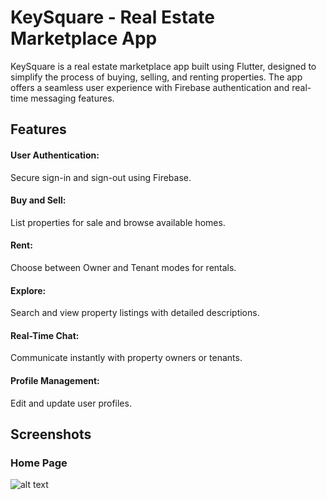 # KeySquare - Real Estate Marketplace App

KeySquare is a real estate marketplace app built using Flutter, designed to simplify the process of buying, selling, and renting properties. The app offers a seamless user experience with Firebase authentication and real-time messaging features.

## Features

#### User Authentication:  
Secure sign-in and sign-out using Firebase.

#### Buy and Sell:
List properties for sale and browse available homes.

#### Rent:
Choose between Owner and Tenant modes for rentals.

#### Explore:
Search and view property listings with detailed descriptions.

#### Real-Time Chat:
Communicate instantly with property owners or tenants.

#### Profile Management:
Edit and update user profiles.

## Screenshots

### Home Page
![alt text]([explore.png](https://github.com/Keerthisri25/housing-app/blob/05e1a181b90f8f9dce260a0dc4cbd7e388206697/explore.jpg))
